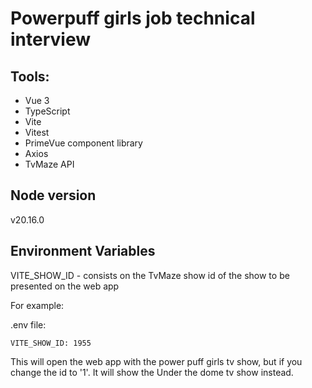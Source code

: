 # Powerpuff girls job technical interview

## Tools:
- Vue 3
- TypeScript 
- Vite
- Vitest
- PrimeVue component library
- Axios
- TvMaze API

## Node version
v20.16.0

## Environment Variables

VITE_SHOW_ID - consists on the TvMaze show id of the show to be presented on the web app

For example:

.env file:
```
VITE_SHOW_ID: 1955
```

This will open the web app with the power puff girls tv show, but if you change the id to '1'. It will show the Under the dome tv show instead.

